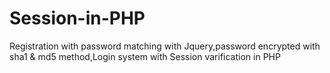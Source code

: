 # Session-in-PHP
Registration with password matching with Jquery,password encrypted with sha1 &amp; md5 method,Login system with Session varification in PHP
